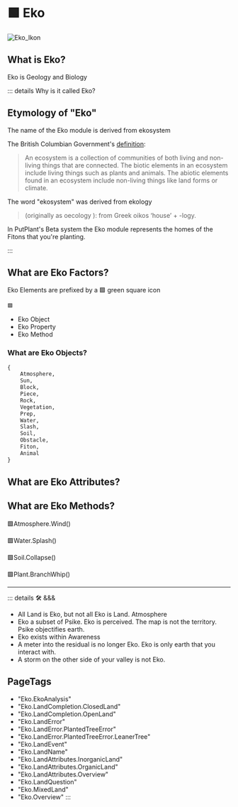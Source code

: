 # 🟩  <eko>Eko</eko>

![Eko_Ikon](/Eko/Eko_Ikon.png)

## What is <eko>Eko</eko>?

Eko is Geology and Biology

::: details Why is it called <eko>Eko</eko>?

## Etymology of "<eko>Eko</eko>"

The name of the Eko module is derived from <eko>eko</eko>system

The British Columbian Government's [definition](https://www2.gov.bc.ca/gov/content/environment/plants-animals-ecosystems/ecosystems):
> An ecosystem is a collection of communities of both living and non-living things that are connected. The biotic elements in an ecosystem include living things such as plants and animals. The abiotic elements found in an ecosystem include non-living things like land forms or climate.

The word "<eko>eko</eko>system" was derived from <eko>eko</eko>logy

> (originally as <eko>oeco</eko>logy ): from Greek <eko>oikos</eko> ‘house’ + -logy.

In PutPlant's <beta>Beta system</beta> the <eko>Eko</eko> module represents the <eko>homes</eko> of the Fitons that you're planting.

:::

## <eko>What are Eko Factors?</eko>

Eko Elements are prefixed by a 🟩 green square icon

```py
🟩
```

- Eko Object
- Eko Property
- Eko Method

### <eko>What are Eko Objects?</eko>

```py
{
    Atmosphere,
    Sun,
    Block,
    Piece,
    Rock,
    Vegetation,
    Prep,
    Water,
    Slash,
    Soil,
    Obstacle,
    Fiton,
    Animal
}
```

## <eko>What are Eko Attributes?</eko>

## <eko>What are Eko Methods?</eko>

🟩<eko>Atmosphere.Wind()</eko>

🟩<eko>Water.Splash()</eko>

🟩<eko>Soil.Collapse()</eko>

🟩<eko>Plant.BranchWhip()</eko>

---

<!-- =================================================== -->
<!-- =================================================== -->
<!-- =================================================== -->
<!-- =================================================== -->
<!-- =================================================== -->
::: details 🛠 <dev>&&&</dev>

- All Land is Eko, but not all Eko is Land. Atmosphere
- Eko a subset of Psike. Eko is perceived. The map is not the territory. Psike objectifies earth.
- Eko exists within Awareness
- A meter into the residual is no longer Eko. Eko is only earth that you interact with.
- A storm on the other side of your valley is not Eko.

<h2>PageTags</h2>

- "Eko.EkoAnalysis"
- "Eko.LandCompletion.ClosedLand"
- "Eko.LandCompletion.OpenLand"
- "Eko.LandError"
- "Eko.LandError.PlantedTreeError"
- "Eko.LandError.PlantedTreeError.LeanerTree"
- "Eko.LandEvent"
- "Eko.LandName"
- "Eko.LandAttributes.InorganicLand"
- "Eko.LandAttributes.OrganicLand"
- "Eko.LandAttributes.Overview"
- "Eko.LandQuestion"
- "Eko.MixedLand"
- "Eko.Overview"
:::

